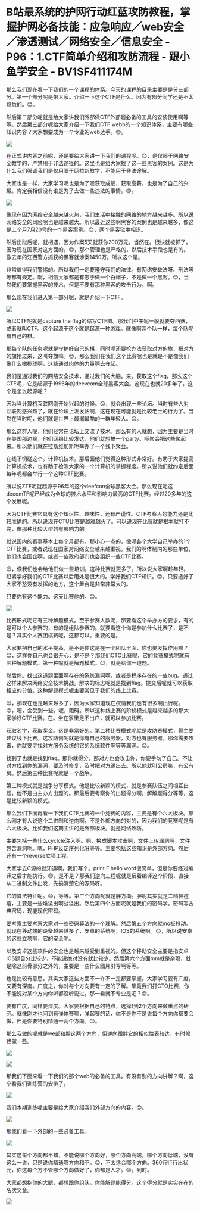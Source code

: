# B站最系统的护网行动红蓝攻防教程，掌握护网必备技能：应急响应／web安全／渗透测试／网络安全／信息安全 - P96：1.CTF简单介绍和攻防流程 - 跟小鱼学安全 - BV1SF411174M

那么我们现在看一下我们的一个课程的体系。今天的课程的目录主要是是分三部分。第一个部分呢是带大家。介绍一下这个CTF是什么。因为有部分同学还是不太熟悉的。😊。

然后第二部分呢就是给大家讲我们外部做CTF外部题必备的工具的安装使用啊等等。然后第三部分呢给大家介绍一下我们CTF webb的一个知识体系，主要有哪些知识内容？大家想要成为一个专业的web选手。😊。



![](img/3900896540de1f7bb464f803bf606a22_1.png)

在正式讲内容之前呢，还是要给大家讲一下我们的课程呢。😊，是仅限于网络安全教学的，严禁用于非法途径的。这里也是给大家找了这一些黑客的案例。这是为什么我们强调我们是仅用限于网拉新教学，不能用于非法途解。

大家也是一样，大家学习呢也是为了嗯获取成绩，获取高薪，也是为了自己的兴趣。肯定我相信没有谁是为了去做一些违法的事情。😊。



![](img/3900896540de1f7bb464f803bf606a22_3.png)

像现在因为网络安全越来越火热，我们生活中接触的网络的地方越来越多。所以说网络安全的风险呢也是越来越大。所以最近这些啊黑客的案例也是越来越多，像这是上个月7月20号的一个黑客案例。😊，两个黑客狱中相识。

然后出狱后呢，就相遇，因为作案5天就获你200万元。当然在。很快就被抓了。因为现在国家对这方面的。😊，那个管理也是严格的，然后技术手段也是有的。像去年的江西警方抓获的黑客就涉案1450万。所以这个是。

非常值得我们警惕的。所以我们一定要遵守我们的法律。有网络安缺法呀、刑法等等都有规定。啊，相信大家都是有志于做一个白帽子，不是做一个黑客。😊，当然我们要掌握黑客的技术，但是不要有那种黑客的攻击行为。啊。

那么现在我们进入第一部分呢，就是介绍一下CTF。

![](img/3900896540de1f7bb464f803bf606a22_5.png)

所以CTF呢就是capture the flag的缩写CTF嘛。那我们中午呢一般就要夺西赛，或者就叫CTF。这个起源于这个就是起源一种游戏。就像啊两个队一样，每个队呢有自己的棋。

那每个队的任务呢就是守护好自己的棋，同时呢还要抢办法获取对方的旗，把对方的旗抢过来，这叫夺旗嘛。😊，那么我们在我们这个比赛呢也是就是不是像我们像什么橄榄球啊，这些通过肉体的力量啊去夺起。

我们是通过我们的网络安全技术，通过我们的大脑。来。获取这个flag。那么这个CTF呢，它是起源于1996年的deevcom全球黑客大会。这现在也就20多年了，这个是怎么起源呢？

因为当计算机互联网刚开始兴起的时候。😊，就会出现一些论坛。当时有些人对互联网感兴趣了，就在论坛上发发帖啊，这在现在可能就是比较老土的行为了。当然在当时呢，他们就是世界上最潮最酷的一群年轻人。😊。

那么这群人呢，他们经常在论坛上交流了技术。那么有的人就想，因为主要是当时在美国那边嘛，他们网络比较发达，他们就想搞一个party。呃聚会把这些聚起来。所以他们就在拉斯维加斯呢举办了一个线下聚会。

在线下切磋这个。计算机技术。那后面他们觉得这种形式非常好。有助于大家提高计算机技术，也有助于检测大家的一个计算机的掌握程度。所以说他们就约定后面每年呢都会举行一个这种CTF比赛。

所以说ZTF呢就起源于96年的这个deefcon全球黑客大会。那么现在呢这decomTF呢已经成为全球的技术水平和影响力最高的CTF比赛。经过20多年的这个发展呢。

因为CTF比赛它具有这个知识性、趣味性，还有严谨性。CTF考察人的能力还是比较准确的。所以说现在CTU比赛是越难越火了。可以说现在比赛就是根本就打不完，像那种比较大型的有影响力的。

就说国内的赛事基本上每个月都有。那小心一点的，像呃各个大学自己举办的1个CTF比赛，或者说现在国家对网络安全越来越重视。我们的啊体制内的那些单位，他们也会国企啊，或者一些政府部门也会组织一些CTF比赛。

😊，像我们也会给他们做一些培训。这种比赛就更多了。所以说大家啊趁年轻。赶紧学好我们的CTF比赛以后用处是很大的。学好我们CTF知识。😊，只要选好了大家不愁没有发挥的地方，这个舞台是非常非常大的。

只要你有这个能力。这天比赛他的。😊。

![](img/3900896540de1f7bb464f803bf606a22_7.png)

比赛形式呢它有三种解题模式。至于参赛人数呢，那要看这个举办方的要求，有的是可以个人参赛的，有的是组队参赛的。就要看这个你是参加什么比赛了，是不是？其实个人赛团棋赛呢，这都可以。重要的是。

大家要把自己的水平提高，是不是你这是在一个团队里面，你也要发挥作用嘛？😊，这样你自己也会很开心，是不是？那我们CTO比赛呢，它的竞赛模式呢就有三种解题模式。第一种呢就是解题模式。😊，就是给你一道题。

然后你。找出这道题里面啊存在的系统漏洞啊。或者是程序存在的一些bug。通过这样来解决网络安全技术挑战。解决的标志呢就是找到flag。提交后呢就可以获取相应的分值。这种解题模式呢主要常见于我们的线上比赛。

😊，那现在也是越来越多了，因为大家知道现在疫情我们也有很多啊出行呢。😊，嗯，会受到一些。呃，阻碍。所以这种线上赛的阶梯模式是越来越多的那大家学好CTF比赛。在。坐在家里足不出户，就可以参加比赛。

获取名字，获取奖金。这是非常好的。第二种比赛模式呢就是攻防赛模式，最主要建议线下比赛。这攻防侧呢就是你有自己的服务器，对方也有服务器。那你需要攻击，你就要寻找对方服务系统的它的系统软件啊等等漏洞。😊。

找到了也就是找到flag。那你就得分，那对方也会攻击你，你要手勿了自己。不让对方找到你的漏洞，要及时修复，及时把对方踢出去。所以他就叫公房嘛，有公有房。然后第三种比赛呢就是一个战争。

第三种模式就是战争分享模式。他是比较新颖的模式，就是参赛队伍之间相互出题，他不是由主办方出题的。那最后要考察你的出题得分啊，解解题得分等等，这是比较新颖的模式。

那么我们下面再看一下我们CTF比赛的一个竞赛的内容，主要是有个六大板块。那么刚才有人说这个二进制和逆向啊，不是外部方向的对的，因为我们的竞赛呢是有六大板块。比如我们这期主讲的是外部板块。就是网络攻防。

主要包括一些什么cyclcle注入啊。啊，换成脚本攻击啊，文件上传漏洞啊，文件包含漏洞啊。嗯，PHP反定序列化呀等等。主要包括这些知识是外部方向。然后还有一个reverse立项工程。

大家学去C源的就知道啊，我们写个。print F hello word很简单，但是你要经过编译之后才能执行。😊，是不是？那我们逆向工程呢就是反着编译这个阶段，直接从二进制文件出发，先搞清楚它的源码呀。

它的算法特征呢。😊，等等。第三个方向呢就是胖方向。胖呢其实就是二精神痘痘，主要是一些堆溢出啊战溢出。然后第四个方面呢就是我们的密码学。密码写古典密码，现能现代密码。

要考察主要考察大家对一些密码算法的一个理解。然后第五个方向就mo板移动。就现在移动端的设备越来越多了，安卓的系统啊，IOS的系统啊。😊，所以说安卓的这些立项啊，它的安全呢。

以及安卓这些软件的安全也是越来越受到重视的。但这个移动安全主要是指安卓IOS题目分比较少，不能说绝对没有就比较少。然后第六个方面mm就是杂项，就是除这前骨部分之外的，主要是一些什么图片引写啊等等。

也是比较有意思。其实大家这些方面不一许不一定都要掌握。大家学习要有广度，又要有深度。广度之，你对每个方向要有一定的了解。毕竟我们打CTO比赛，你不能说对某个方向你听都没听说过，那一看就不专业是吧？😊。

要有广度，同样要深度。大家要根据自己的特点，选择1到2个方向来做重点的研究。就像刚才也问到有弹体赛嘛，弹起赛的话，你不是你不是说每个方向你都要会做，但是你要特别精通一两个方向。😊。

那么我做的呢就是we部和胖这两个方向，但逆向跟胖它的相似性表较达，有时候也做一些。

![](img/3900896540de1f7bb464f803bf606a22_9.png)

![](img/3900896540de1f7bb464f803bf606a22_10.png)

那我们下面来看一下我们的那个web的必备的工具。有没有别的方向讲解？啊，这个看我们训练营的安排了。

![](img/3900896540de1f7bb464f803bf606a22_12.png)

我们本期训练呢主要是给大家介绍我们外部方向的内容。😊。

![](img/3900896540de1f7bb464f803bf606a22_14.png)

那我们看一下外部的一些必备工具。

![](img/3900896540de1f7bb464f803bf606a22_16.png)

其实这每个方向都不错，不能说哪个方向好，哪个方向高端，哪个方向低端，没有这么一说，只是说你精通哪方向和不。😊，不太适合哪个方向。360行行行出状元，你这每个方不管哪个方向做好了，你都是人才。😊，到时。

大家都想抱你的大腿，都想跟你组队。你能解题能得分。这个得分就是实实在在的名次奖金。

![](img/3900896540de1f7bb464f803bf606a22_18.png)